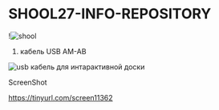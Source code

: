 # SHOOL27-INFO-REPOSITORY
!![shool](https://github.com/Artemovich123/SHOOL27-INFO-REPOSITORY/blob/photo/sh27.png)





1. кабель USB AM-AB


![usb кабель для интарактивной доски](https://github.com/Artemovich123/SHOOL27-INFO-REPOSITORY/blob/photo/am-bm.jpg)








ScreenShot 




https://tinyurl.com/screen11362
